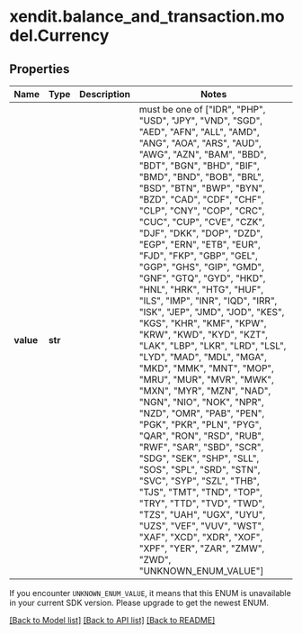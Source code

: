 # xendit.balance_and_transaction.model.Currency


## Properties
| Name | Type | Description | Notes |
| ------------ | ------------- | ------------- | ------------- |
| **value** | **str** |  |  must be one of ["IDR", "PHP", "USD", "JPY", "VND", "SGD", "AED", "AFN", "ALL", "AMD", "ANG", "AOA", "ARS", "AUD", "AWG", "AZN", "BAM", "BBD", "BDT", "BGN", "BHD", "BIF", "BMD", "BND", "BOB", "BRL", "BSD", "BTN", "BWP", "BYN", "BZD", "CAD", "CDF", "CHF", "CLP", "CNY", "COP", "CRC", "CUC", "CUP", "CVE", "CZK", "DJF", "DKK", "DOP", "DZD", "EGP", "ERN", "ETB", "EUR", "FJD", "FKP", "GBP", "GEL", "GGP", "GHS", "GIP", "GMD", "GNF", "GTQ", "GYD", "HKD", "HNL", "HRK", "HTG", "HUF", "ILS", "IMP", "INR", "IQD", "IRR", "ISK", "JEP", "JMD", "JOD", "KES", "KGS", "KHR", "KMF", "KPW", "KRW", "KWD", "KYD", "KZT", "LAK", "LBP", "LKR", "LRD", "LSL", "LYD", "MAD", "MDL", "MGA", "MKD", "MMK", "MNT", "MOP", "MRU", "MUR", "MVR", "MWK", "MXN", "MYR", "MZN", "NAD", "NGN", "NIO", "NOK", "NPR", "NZD", "OMR", "PAB", "PEN", "PGK", "PKR", "PLN", "PYG", "QAR", "RON", "RSD", "RUB", "RWF", "SAR", "SBD", "SCR", "SDG", "SEK", "SHP", "SLL", "SOS", "SPL", "SRD", "STN", "SVC", "SYP", "SZL", "THB", "TJS", "TMT", "TND", "TOP", "TRY", "TTD", "TVD", "TWD", "TZS", "UAH", "UGX", "UYU", "UZS", "VEF", "VUV", "WST", "XAF", "XCD", "XDR", "XOF", "XPF", "YER", "ZAR", "ZMW", "ZWD", "UNKNOWN_ENUM_VALUE"] |

If you encounter `UNKNOWN_ENUM_VALUE`, it means that this ENUM is unavailable in your current SDK version. Please upgrade to get the newest ENUM.

[[Back to Model list]](../README.md#documentation-for-models) [[Back to API list]](../README.md#documentation-for-api-endpoints) [[Back to README]](../README.md)


